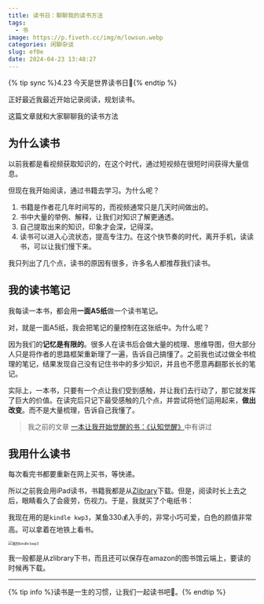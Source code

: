 ```yaml
---
title: 读书日：聊聊我的读书方法
tags:
  - 书
image: https://p.fiveth.cc/img/m/lowsun.webp
categories: 闲聊杂谈
slug: ef0e
date: 2024-04-23 13:48:27
---
```


{% tip sync %}4.23 今天是世界读书日📖{% endtip %}

正好最近我最近开始记录阅读，规划读书。

这篇文章就和大家聊聊我的读书方法

## 为什么读书

以前我都是看视频获取知识的，在这个时代，通过短视频在很短时间获得大量信息。

但现在我开始阅读，通过书籍去学习。为什么呢？

1. 书籍是作者花几年时间写的，而视频通常只是几天时间做出的。
2. 书中大量的举例、解释，让我们对知识了解更通透。
3. 自己提取出来的知识，印象才会深，记得深。
4. 读书可以进入心流状态，提高专注力。在这个快节奏的时代，离开手机，读读书，可以让我们慢下来。

我只列出了几个点，读书的原因有很多，许多名人都推荐我们读书。

## 我的读书笔记

我每读一本书，都会用**一面A5纸**做一个读书笔记。

对，就是一面A5纸，我会把笔记的量控制在这张纸中。为什么呢？

因为我们的**记忆是有限的**。很多人在读书后会做大量的梳理、思维导图，但大部分人只是将作者的思路框架重新理了一遍，告诉自己搞懂了。之前我也试过做全书梳理的笔记，结果发现自己没有记住书中的多少知识，并且也不愿意再翻那长长的笔记。

实际上，一本书，只要有一个点让我们受到感触，并让我们去行动了，那它就发挥了巨大的价值。在读完后只记下最受感触的几个点，并尝试将他们运用起来，**做出改变**。而不是大量梳理，告诉自己我懂了。

> 我之前的文章 [一本让我开始觉醒的书：《认知觉醒》](/9c7a.html)中有讲过

## 我用什么读书

每次看完书都要重新在网上买书，等快递。

所以之前我会用iPad读书，书籍我都是从[Zlibrary](https://zlib.yibook.org/)下载。但是，阅读时长上去之后，眼睛看久了会疲劳，伤视力。于是，我就买了个电纸书：

我现在用的是`kindle kwp3`，某鱼330💰入手的，非常小巧可爱，白色的颜值非常高。可以拿着在地铁上看书。

<img src="https://p.fiveth.cc/img/2024/0423150751.jpg" alt="我的kindle kwp3" style="zoom:50%;" />

我一般都是从zlibrary下书，而且还可以保存在amazon的图书馆云端上，要读的时候再下载。

------

{% tip info %}读书是一生的习惯，让我们一起读书吧📖。{% endtip %}

